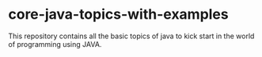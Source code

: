 # core-java-topics-with-examples
This repository contains all the basic topics of java to kick start in the world of programming using JAVA.
